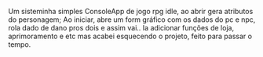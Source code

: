 
Um sisteminha simples ConsoleApp de jogo rpg idle, ao abrir gera atributos do personagem;
Ao iniciar, abre um form gráfico com os dados do pc e npc, rola dado de dano pros dois e assim vai..
Ia adicionar funções de loja, aprimoramento e etc mas acabei esquecendo o projeto, feito para passar o tempo.
